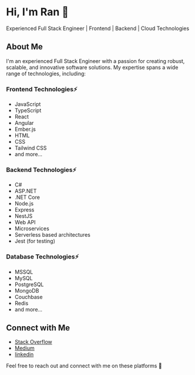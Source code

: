 # Hi, I'm Ran 👋

Experienced Full Stack Engineer | Frontend | Backend | Cloud Technologies

## About Me

I'm an experienced Full Stack Engineer with a passion for creating robust, scalable, and innovative software solutions. My expertise spans a wide range of technologies, including:

### Frontend Technologies⚡
- JavaScript
- TypeScript
- React
- Angular
- Ember.js
- HTML
- CSS
- Tailwind CSS
- and more...

### Backend Technologies⚡
- C#
- ASP.NET
- .NET Core
- Node.js
- Express
- NestJS
- Web API
- Microservices
- Serverless based architectures
- Jest (for testing)

### Database Technologies⚡
- MSSQL
- MySQL
- PostgreSQL
- MongoDB
- Couchbase
- Redis
- and more...

## Connect with Me

- [Stack Overflow](https://stackoverflow.com/users/7494218/ran-turner)
- [Medium](https://medium.com/@turnerran87)
- [linkedin](https://www.linkedin.com/in/ran-turner-159522102/)

Feel free to reach out and connect with me on these platforms 👯
